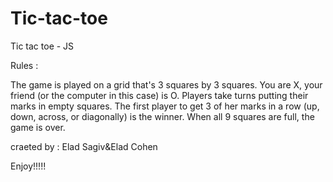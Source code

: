 # Tic-tac-toe
Tic tac toe - JS

Rules :

The game is played on a grid that's 3 squares by 3 squares.
You are X, your friend (or the computer in this case) is O. Players take turns putting their marks in empty squares.
The first player to get 3 of her marks in a row (up, down, across, or diagonally) is the winner.
When all 9 squares are full, the game is over.

craeted by : Elad Sagiv&Elad Cohen

Enjoy!!!!!
